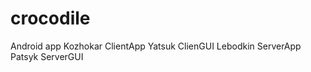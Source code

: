 # crocodile
 Android app
 Kozhokar ClientApp
 Yatsuk ClienGUI
 Lebodkin ServerApp 
 Patsyk ServerGUI
